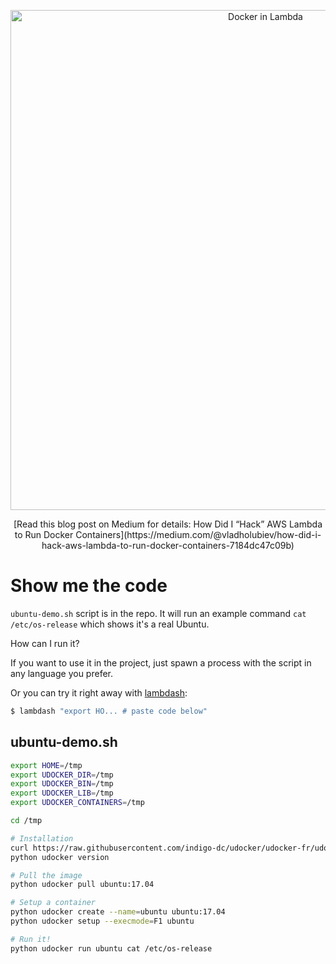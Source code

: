 <p align="center">
  <a href="https://shelf.io/">
    <img alt="Docker in Lambda" src="https://cdn-images-1.medium.com/max/2000/1*BgGp8L5W7SWeoT_tAo9zxA.png" width="800">
  </a>
</p>

<p align="center">
  [Read this blog post on Medium for details: How Did I “Hack” AWS Lambda to Run Docker Containers](https://medium.com/@vladholubiev/how-did-i-hack-aws-lambda-to-run-docker-containers-7184dc47c09b)
</p>


# Show me the code

`ubuntu-demo.sh` script is in the repo. It will run an example command `cat /etc/os-release` which shows it's a real Ubuntu.

How can I run it?

If you want to use it in the project, just spawn a process with the script in any language you prefer.

Or you can try it right away with [lambdash](https://github.com/alestic/lambdash):

```sh
$ lambdash "export HO... # paste code below"
```

## ubuntu-demo.sh

```sh
export HOME=/tmp
export UDOCKER_DIR=/tmp
export UDOCKER_BIN=/tmp
export UDOCKER_LIB=/tmp
export UDOCKER_CONTAINERS=/tmp

cd /tmp

# Installation
curl https://raw.githubusercontent.com/indigo-dc/udocker/udocker-fr/udocker.py > udocker
python udocker version

# Pull the image
python udocker pull ubuntu:17.04

# Setup a container
python udocker create --name=ubuntu ubuntu:17.04
python udocker setup --execmode=F1 ubuntu

# Run it!
python udocker run ubuntu cat /etc/os-release
```
